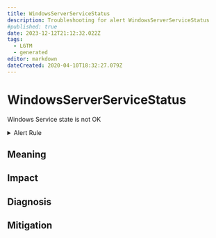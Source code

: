 ```yaml
---
title: WindowsServerServiceStatus
description: Troubleshooting for alert WindowsServerServiceStatus
#published: true
date: 2023-12-12T21:12:32.022Z
tags: 
  - LGTM
  - generated
editor: markdown
dateCreated: 2020-04-10T18:32:27.079Z
---
```


# WindowsServerServiceStatus

Windows Service state is not OK

<details>
  <summary>Alert Rule</summary>

{{% rule "windows-server/windows-exporter.yml" "WindowsServerServiceStatus" %}}

{{% comment %}}

```yaml
alert: WindowsServerServiceStatus
expr: windows_service_status{status="ok"} != 1
for: 1m
labels:
    severity: critical
annotations:
    summary: Windows Server service Status (instance {{ $labels.instance }})
    description: |-
        Windows Service state is not OK
          VALUE = {{ $value }}
          LABELS = {{ $labels }}
    runbook: https://github.com/srerun/prometheus-alerts/blob/main/content/runbooks/windows-exporter/WindowsServerServiceStatus.md

```

{{% /comment %}}

</details>


## Meaning
[//]: # "Short paragraph that explains what the alert means"


## Impact
[//]: # "What could / will happen if the alert is not addressed"



## Diagnosis
[//]: # "Steps to take to identify the cause of the problem"



## Mitigation
[//]: # "The steps necessary to resolve the alert"
